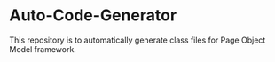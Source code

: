 # Auto-Code-Generator
This repository is to automatically generate class files for Page Object Model framework.
